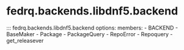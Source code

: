 <!--
Copyright (C) 2023 Maxwell G <maxwell@gtmx.me>

SPDX-License-Identifier: GPL-2.0-or-later
-->

# fedrq.backends.libdnf5.backend

::: fedrq.backends.libdnf5.backend
    options:
        members:
            - BACKEND
            - BaseMaker
            - Package
            - PackageQuery
            - RepoError
            - Repoquery
            - get_releasever
